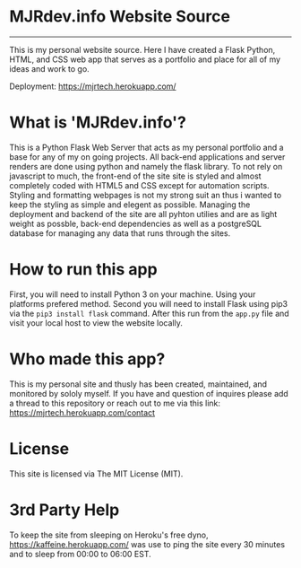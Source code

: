 # MJRdev.info Website Source
_____

This is my personal website source.
Here I have created a Flask Python, HTML, and CSS web app that serves as a portfolio and place for all of my ideas and work to go. 

Deployment: https://mjrtech.herokuapp.com/

# What is 'MJRdev.info'?

This is a Python Flask Web Server that acts as my personal portfolio and a base for any of my on going projects.
All back-end applications and server renders are done using python and namely the flask library.
To not rely on javascript to much, the front-end of the site site is styled and almost completely coded with HTML5 and CSS except for automation scripts.
Styling and formatting webpages is not my strong suit an thus i wanted to keep the styling as simple and elegent as possible.
Managing the deployment and backend of the site are all pyhton utilies and are as light weight as possble, back-end dependencies as well as a postgreSQL database for managing any data that runs through the sites.

# How to run this app

First, you will need to install Python 3 on your machine. Using your platforms prefered method.
Second you will need to install Flask using pip3 via the `pip3 install flask` command.
After this run from the `app.py` file and visit your local host to view the website locally.

# Who made this app?

This is my personal site and thusly has been created, maintained, and monitored by sololy myself.
If you have and question of inquires please add a thread to this repository or reach out to me via this link: https://mjrtech.herokuapp.com/contact

# License

This site is licensed via The MIT License (MIT).

# 3rd Party Help

To keep the site from sleeping on Heroku's free dyno, https://kaffeine.herokuapp.com/ was use to ping the site every 30 minutes and to sleep from 00:00 to 06:00 EST.
